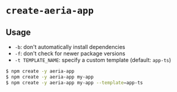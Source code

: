 # `create-aeria-app`

## Usage

- `-b`: don't automatically install dependencies
- `-f`: don't check for newer package versions
- `-t TEMPLATE_NAME`: specify a custom template (default: `app-ts`)

```sh
$ npm create -y aeria-app
$ npm create -y aeria-app my-app
$ npm create -y aeria-app my-app --template=app-ts
```

